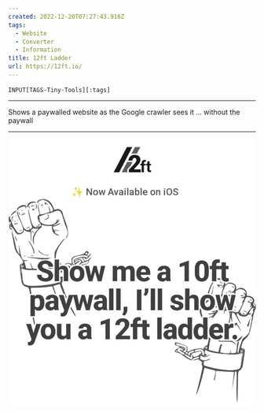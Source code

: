 ```yaml
---
created: 2022-12-20T07:27:43.916Z
tags: 
  - Website
  - Converter
  - Information
title: 12ft Ladder
url: https://12ft.io/
---
```

```meta-bind
INPUT[TAGS-Tiny-Tools][:tags]
```

___
Shows a paywalled website as the Google crawler sees it ... without the paywall
___

![](_attachments/12ft-ladder.jpg)
